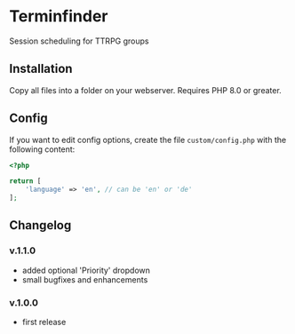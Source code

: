 # Terminfinder

Session scheduling for TTRPG groups

## Installation

Copy all files into a folder on your webserver. Requires PHP 8.0 or greater.

## Config

If you want to edit config options, create the file `custom/config.php` with the following content:

```php
<?php

return [
	'language' => 'en', // can be 'en' or 'de'
];

```

## Changelog

### v.1.1.0

- added optional 'Priority' dropdown
- small bugfixes and enhancements

### v.1.0.0

- first release

